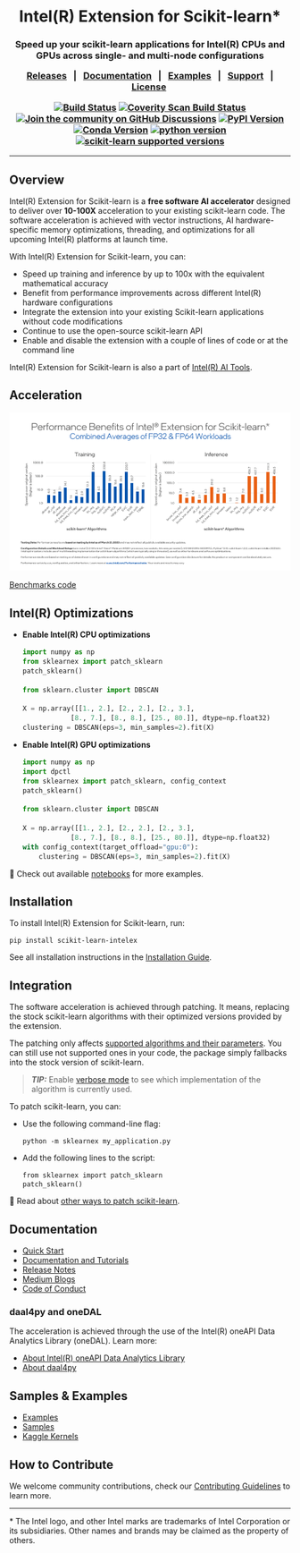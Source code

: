 <div align="center">


# Intel(R) Extension for Scikit-learn* 

<h3> Speed up your scikit-learn applications for Intel(R) CPUs and GPUs across single- and multi-node configurations

[Releases](https://github.com/intel/scikit-learn-intelex/releases)&nbsp;&nbsp;&nbsp;|&nbsp;&nbsp;&nbsp;[Documentation](https://intel.github.io/scikit-learn-intelex/)&nbsp;&nbsp;&nbsp;|&nbsp;&nbsp;&nbsp;[Examples](https://github.com/intel/scikit-learn-intelex/tree/master/examples/notebooks)&nbsp;&nbsp;&nbsp;|&nbsp;&nbsp;&nbsp;[Support]()&nbsp;&nbsp;&nbsp;|&nbsp;&nbsp;[License](https://github.com/intel/scikit-learn-intelex/blob/master/LICENSE)&nbsp;&nbsp;&nbsp;


[![Build Status](https://dev.azure.com/daal/daal4py/_apis/build/status/CI?branchName=main)](https://dev.azure.com/daal/daal4py/_build/latest?definitionId=9&branchName=main)
[![Coverity Scan Build Status](https://scan.coverity.com/projects/21716/badge.svg)](https://scan.coverity.com/projects/daal4py)
[![Join the community on GitHub Discussions](https://badgen.net/badge/join%20the%20discussion/on%20github/black?icon=github)](https://github.com/intel/scikit-learn-intelex/discussions)
[![PyPI Version](https://img.shields.io/pypi/v/scikit-learn-intelex)](https://pypi.org/project/scikit-learn-intelex/)
[![Conda Version](https://img.shields.io/conda/vn/conda-forge/scikit-learn-intelex)](https://anaconda.org/conda-forge/scikit-learn-intelex)
[![python version](https://img.shields.io/badge/python-3.8%20%7C%203.9%20%7C%203.10%20%7C%203.11%20%7C%203.12-blue)](https://img.shields.io/badge/python-3.8%20%7C%203.9%20%7C%203.10%20%7C%203.11%20%7C%203.12-blue)
[![scikit-learn supported versions](https://img.shields.io/badge/sklearn-1.1%20%7C%201.2%20%7C%201.3%20%7C%201.4-blue)](https://img.shields.io/badge/sklearn-01.1%20%7C%201.2%20%7C%201.3%20%7C%201.4-blue)

---
</h3>

<div align="left">

## Overview

Intel(R) Extension for Scikit-learn is a **free software AI accelerator** designed to deliver over **10-100X** acceleration to your existing scikit-learn code.
The software acceleration is achieved with vector instructions, AI hardware-specific memory optimizations, threading, and optimizations for all upcoming Intel(R) platforms at launch time.


With Intel(R) Extension for Scikit-learn, you can:

* Speed up training and inference by up to 100x with the equivalent mathematical accuracy
* Benefit from performance improvements across different Intel(R) hardware configurations
* Integrate the extension into your existing Scikit-learn applications without code modifications
* Continue to use the open-source scikit-learn API
* Enable and disable the extension with a couple of lines of code or at the command line

Intel(R) Extension for Scikit-learn is also a part of [Intel(R) AI Tools](https://www.intel.com/content/www/us/en/developer/tools/oneapi/ai-analytics-toolkit.html). 

## Acceleration

![](https://raw.githubusercontent.com/intel/scikit-learn-intelex/master/doc/sources/_static/scikit-learn-acceleration.PNG)

[Benchmarks code](https://github.com/IntelPython/scikit-learn_bench)

## Intel(R) Optimizations

- **Enable Intel(R) CPU optimizations**

    ```py
    import numpy as np
    from sklearnex import patch_sklearn
    patch_sklearn()

    from sklearn.cluster import DBSCAN

    X = np.array([[1., 2.], [2., 2.], [2., 3.],
                [8., 7.], [8., 8.], [25., 80.]], dtype=np.float32)
    clustering = DBSCAN(eps=3, min_samples=2).fit(X)
    ```

- **Enable Intel(R) GPU optimizations**

    ```py
    import numpy as np
    import dpctl
    from sklearnex import patch_sklearn, config_context
    patch_sklearn()

    from sklearn.cluster import DBSCAN

    X = np.array([[1., 2.], [2., 2.], [2., 3.],
                [8., 7.], [8., 8.], [25., 80.]], dtype=np.float32)
    with config_context(target_offload="gpu:0"):
        clustering = DBSCAN(eps=3, min_samples=2).fit(X)
    ```
:eyes: Check out available [notebooks](https://github.com/intel/scikit-learn-intelex/tree/master/examples/notebooks) for more examples.

## Installation

To install Intel(R) Extension for Scikit-learn, run:

```
pip install scikit-learn-intelex
```

See all installation instructions in the [Installation Guide](https://intel.github.io/scikit-learn-intelex/latest/installation.html).

## Integration

The software acceleration is achieved through patching. It means, replacing the stock scikit-learn algorithms with their optimized versions provided by the extension.

The patching only affects [supported algorithms and their parameters](https://intel.github.io/scikit-learn-intelex/latest/algorithms.html).
You can still use not supported ones in your code, the package simply fallbacks into the stock version of scikit-learn. 

> **_TIP:_** Enable [verbose mode](https://intel.github.io/scikit-learn-intelex/latest/verbose.html) to see which implementation of the algorithm is currently used.

To patch scikit-learn, you can:
* Use the following command-line flag:
  ```
  python -m sklearnex my_application.py
  ```
* Add the following lines to the script:
  ```
  from sklearnex import patch_sklearn
  patch_sklearn()
  ```

:eyes: Read about [other ways to patch scikit-learn](https://intel.github.io/scikit-learn-intelex/index.html#usage). 

## Documentation

* [Quick Start](https://intel.github.io/scikit-learn-intelex/latest/quick-start.html)
* [Documentation and Tutorials](https://intel.github.io/scikit-learn-intelex/latest/index.html)
* [Release Notes](https://github.com/intel/scikit-learn-intelex/releases)
* [Medium Blogs](https://intel.github.io/scikit-learn-intelex/latest/blogs.html)
* [Code of Conduct](https://github.com/intel/scikit-learn-intelex/blob/master/CODE_OF_CONDUCT.md)

### daal4py and oneDAL

The acceleration is achieved through the use of the Intel(R) oneAPI Data Analytics Library (oneDAL). Learn more:
- [About Intel(R) oneAPI Data Analytics Library](https://github.com/oneapi-src/oneDAL)
- [About daal4py](https://github.com/intel/scikit-learn-intelex/tree/main/daal4py)

## Samples & Examples

* [Examples](https://github.com/intel/scikit-learn-intelex/tree/master/examples/notebooks)
* [Samples](https://intel.github.io/scikit-learn-intelex/latest/samples.html)
* [Kaggle Kernels](https://intel.github.io/scikit-learn-intelex/latest/kaggle.html)


## How to Contribute

We welcome community contributions, check our [Contributing Guidelines](https://github.com/intel/scikit-learn-intelex/blob/master/CONTRIBUTING.md) to learn more.

------------------------------------------------------------------------
\* The Intel logo, and other Intel marks are trademarks of Intel Corporation or its subsidiaries. Other names and brands may be claimed as the property of others. 


